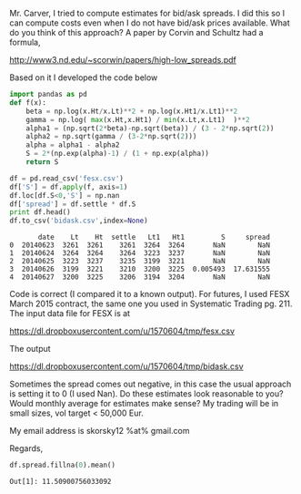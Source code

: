 
Mr. Carver, I tried to compute estimates for bid/ask spreads. I did
this so I can compute costs even when I do not have bid/ask prices
available. What do you think of this approach? A paper by Corvin and
Schultz had a formula,

http://www3.nd.edu/~scorwin/papers/high-low_spreads.pdf

Based on it I developed the code below

```python
import pandas as pd
def f(x):
    beta = np.log(x.Ht/x.Lt)**2 + np.log(x.Ht1/x.Lt1)**2
    gamma = np.log( max(x.Ht,x.Ht1) / min(x.Lt,x.Lt1)  )**2
    alpha1 = (np.sqrt(2*beta)-np.sqrt(beta)) / (3 - 2*np.sqrt(2))
    alpha2 = np.sqrt(gamma / (3-2*np.sqrt(2)))
    alpha = alpha1 - alpha2
    S = 2*(np.exp(alpha)-1) / (1 + np.exp(alpha))
    return S

df = pd.read_csv('fesx.csv')
df['S'] = df.apply(f, axis=1)
df.loc[df.S<0,'S'] = np.nan
df['spread'] = df.settle * df.S
print df.head()
df.to_csv('bidask.csv',index=None)
```

```text
       date    Lt    Ht  settle   Lt1   Ht1         S     spread
0  20140623  3261  3261    3261  3264  3264       NaN        NaN
1  20140624  3264  3264    3264  3223  3237       NaN        NaN
2  20140625  3223  3237    3235  3199  3221       NaN        NaN
3  20140626  3199  3221    3210  3200  3225  0.005493  17.631555
4  20140627  3200  3225    3206  3194  3204       NaN        NaN
```

Code is correct (I compared it to a known output). For futures, I used
FESX March 2015 contract, the same one you used in Systematic Trading
pg. 211. The input data file for FESX is at

https://dl.dropboxusercontent.com/u/1570604/tmp/fesx.csv

The output

https://dl.dropboxusercontent.com/u/1570604/tmp/bidask.csv

Sometimes the spread comes out negative, in this case the usual
approach is setting it to 0 (I used Nan). Do these estimates look
reasonable to you? Would monthly average for estimates make sense? My
trading will be in small sizes, vol target < 50,000 Eur.

My email address is skorsky12 %at% gmail.com

Regards,


```python
df.spread.fillna(0).mean()
```

```text
Out[1]: 11.50900756033092
```

